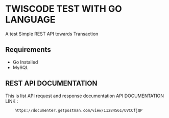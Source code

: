 # TWISCODE TEST WITH GO LANGUAGE

A test Simple REST API towards Transaction


## Requirements
- Go Installed
- MySQL


## REST API DOCUMENTATION

This is list API request and response documentation
API DOCUMENTATION LINK :
```bash
    https://documenter.getpostman.com/view/11284561/UVCCfjQP
```
 
 
